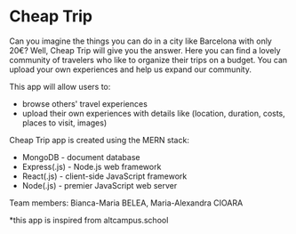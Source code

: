 # Cheap Trip
Can you imagine the things you can do in a city like Barcelona with only 20€?
Well, Cheap Trip will give you the answer.
Here you can find a lovely community of travelers who like to organize their trips on a budget.
You can upload your own experiences and help us expand our community.

This app will allow users to:
- browse others' travel experiences
- upload their own experiences with details like (location, duration, costs, places to visit, images)

Cheap Trip app is created using the MERN stack:
- MongoDB - document database
- Express(.js) - Node.js web framework
- React(.js) - client-side JavaScript framework
- Node(.js) - premier JavaScript web server

Team members: Bianca-Maria BELEA, Maria-Alexandra CIOARA

*this app is inspired from altcampus.school
